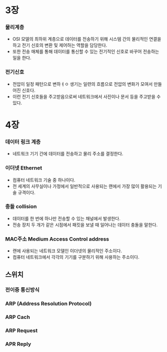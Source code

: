 
# 3장

### 물리계층
- OSI 모델의 최하위 계층으로 데이터를 전송하기 위해 시스템 간의 물리적인 연결을 하고 전기 신호의 변환 및 제어하는 역할을 담당한다.
- 또한 전송 매체를 통해 데이터를 통신할 수 있는 전기적인 신호로 바꾸어 전송하는 일을 한다.

### 전기신호
- 전압이 일정 패턴으로 변하ㅕㅇ 생기는 일련의 흐름으로 전압의 변화가 모여서 만들어진 신호다.
- 이런 전기 신호들을 주고받음으로써 네트워크에서 사진이나 문서 등을 주고받을 수 있다.


# 4장

### 데이터 링크 계층
- 네트워크 기기 간에 데이터를 전송하고 물리 주소를 결정한다.

### 이더넷 Ethernet
- 컴퓨터 네트워크 기술 중 하나이다.
- 전 세계의 사무실이나 가정에서 일반적으로 사용되는 랜에서 가장 많이 활용되는 기술 규격이다.

### 충돌 collision
- 데이터를 한 번에 하나만 전송할 수 있는 채널에서 발생한다.
- 전송 장치 두 개가 같은 시점에서 패킷을 보낼 때 일어나는 데이터 충돌을 말한다.

### MAC주소 Medium Access Control address
- 랜에 사용되는 네트워크 모델인 이더넷의 물리적인 주소이다.
- 컴퓨터 네트워크에서 각각의 기기를 구분하기 위해 사용하는 주소이다.

## 스위치

### 전이중 통신방식

### ARP (Address Resolution Protocol)

### ARP Cach

### ARP Request

### APR Reply
